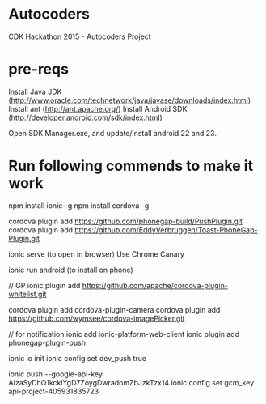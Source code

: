 # Autocoders 
CDK Hackathon 2015 - Autocoders Project

# pre-reqs
Install Java JDK (http://www.oracle.com/technetwork/java/javase/downloads/index.html)
Install ant (http://ant.apache.org/)
Install Android SDK (http://developer.android.com/sdk/index.html)

Open SDK Manager.exe, and update/install android 22 and 23.

# Run following commends to make it work
npm install ionic -g
npm install cordova -g

cordova plugin add https://github.com/phonegap-build/PushPlugin.git
cordova plugin add https://github.com/EddyVerbruggen/Toast-PhoneGap-Plugin.git

ionic serve  (to open in browser)  Use Chrome Canary

ionic run android   (to install on phone)

// GP
ionic plugin add https://github.com/apache/cordova-plugin-whitelist.git

cordova plugin add cordova-plugin-camera
cordova plugin add https://github.com/wymsee/cordova-imagePicker.git

// for notification
ionic add ionic-platform-web-client
ionic plugin add phonegap-plugin-push

ionic io init
ionic config set dev_push true

ionic push --google-api-key AIzaSyDhO1kckiYgD7ZoygDwradomZbJzkTzx14
ionic config set gcm_key api-project-405931835723
